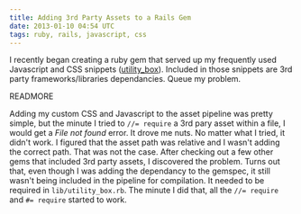 ```yaml
---
title: Adding 3rd Party Assets to a Rails Gem
date: 2013-01-10 04:54 UTC
tags: ruby, rails, javascript, css
---
```


I recently began creating a ruby gem that served up my frequently used Javascript and CSS snippets ([utility_box](https://github.com/digitalopera/utility_box)).
Included in those snippets are 3rd party frameworks/libraries dependancies. Queue my problem.

READMORE

Adding my custom CSS and Javascript to the
asset pipeline was pretty simple, but the minute I tried to `//= require` a 3rd pary asset within a file, I would get a *File not found* error.
It drove me nuts. No matter what I tried, it didn't work. I figured that the asset path was relative and I wasn't adding the correct path.
That was not the case. After checking out a few other gems that included 3rd party assets, I discovered the problem. Turns out that,
even though I was adding the dependancy to the gemspec, it still wasn't being included in the pipeline for compilation. It needed to
be required in `lib/utility_box.rb`. The minute I did that, all the `//= require` and `#= require` started to work.
